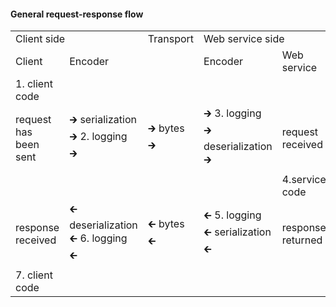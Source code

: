 #### General request-response flow

<table>
  <tr>
    <td colspan="2">Client side</td>
    <td>Transport</td>
    <td colspan="2">Web service side</td>
  </tr>  
  <tr>
    <td>Client</td>
    <td>Encoder</td>
    <td></td>
    <td>Encoder</td>
    <td>Web service</td>
  </tr>
  <tr>
  <tr>
    <td>1. client code</td>
    <td></td>
    <td></td>
    <td></td>
    <td></td>
  </tr>
    <td>request has <br> been sent </td>
    <td>&#129138; serialization &#129138; 2. logging &#129138;</td>
    <td>&#129138; bytes &#129138;</td>
    <td>&#129138; 3. logging &#129138; deserialization &#129138;</td>
    <td>request <br> received</td>
  </tr>
  <tr>
    <td></td>
    <td></td>
    <td></td>
    <td></td>
    <td>4.service code</td>
  </tr>
  <tr>
    <td>response <br> received</td>
    <td>&#129136; deserialization &#129136; 6. logging &#129136;</td>
    <td>&#129136; bytes &#129136;</td>
    <td>&#129136; 5. logging &#129136 serialization &#129136;</td>
    <td>response <br> returned</td>
  </tr>
  <tr>
    <td>7. client code</td>
    <td></td>
    <td></td>
    <td></td>
    <td></td>
  </tr>
</table>